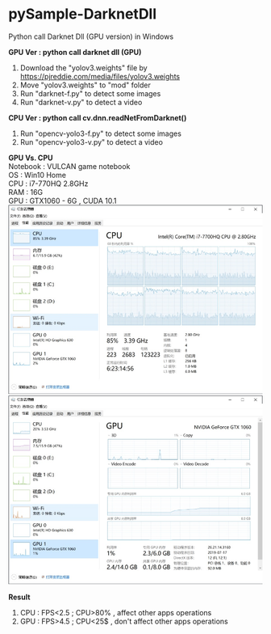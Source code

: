 # pySample-DarknetDll
Python call Darknet Dll (GPU version) in Windows

<b>GPU Ver : python call darknet dll (GPU)</b>
1) Download the "yolov3.weights" file by https://pjreddie.com/media/files/yolov3.weights 
2) Move "yolov3.weights" to "mod" folder
3) Run "darknet-f.py" to detect some images
4) Run "darknet-v.py" to detect a video

<b>CPU Ver : python call cv.dnn.readNetFromDarknet()</b>
1) Run "opencv-yolo3-f.py" to detect some images
2) Run "opencv-yolo3-v.py" to detect a video

<b>GPU Vs. CPU</b><br>
Notebook : VULCAN game notebook <br>
OS  : Win10 Home <br>
CPU : i7-770HQ 2.8GHz <br>
RAM : 16G <br>
GPU : GTX1060 - 6G , CUDA 10.1 <br>
<img src="cpu.jpg"><img src="gpu.jpg">

<b>Result</b><br>
1) CPU :  FPS<2.5 ; CPU>80% , affect other apps operations
2) GPU :  FPS>4.5 ; CPU<25$ , don't affect other apps operations


